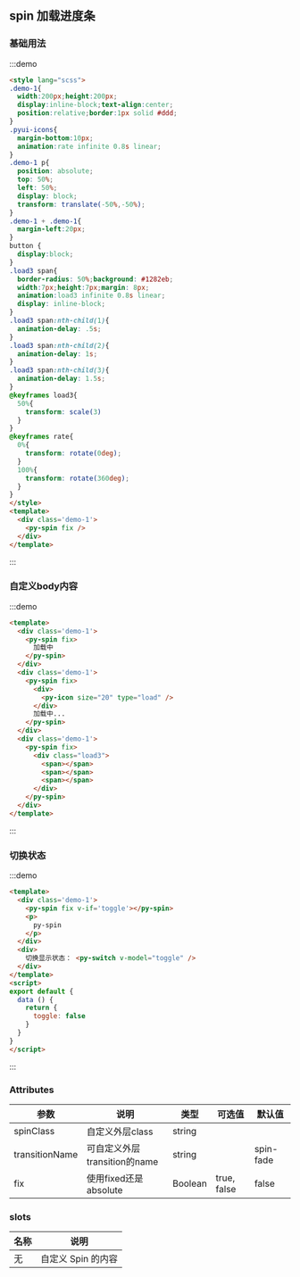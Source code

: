 ## spin 加载进度条

### 基础用法

:::demo

```html
<style lang="scss">
.demo-1{
  width:200px;height:200px;
  display:inline-block;text-align:center;
  position:relative;border:1px solid #ddd;
}
.pyui-icons{
  margin-bottom:10px;
  animation:rate infinite 0.8s linear;
}
.demo-1 p{
  position: absolute;
  top: 50%;
  left: 50%;
  display: block;
  transform: translate(-50%,-50%);
}
.demo-1 + .demo-1{
  margin-left:20px;
}
button {
  display:block;
}
.load3 span{
  border-radius: 50%;background: #1282eb;
  width:7px;height:7px;margin: 8px;
  animation:load3 infinite 0.8s linear;
  display: inline-block;
}
.load3 span:nth-child(1){
  animation-delay: .5s;
}
.load3 span:nth-child(2){
  animation-delay: 1s;
}
.load3 span:nth-child(3){
  animation-delay: 1.5s;
}
@keyframes load3{
  50%{
    transform: scale(3)
  }
}
@keyframes rate{
  0%{
    transform: rotate(0deg);
  }
  100%{
    transform: rotate(360deg);
  }
}
</style>
<template>
  <div class='demo-1'>
    <py-spin fix />
  </div>
</template>
```
:::

### 自定义body内容

:::demo

```html
<template>
  <div class='demo-1'>
    <py-spin fix>
      加载中
    </py-spin>
  </div>
  <div class='demo-1'>
    <py-spin fix>
      <div>
        <py-icon size="20" type="load" />
      </div>
      加载中...
    </py-spin>
  </div>
  <div class='demo-1'>
    <py-spin fix>
      <div class="load3">
        <span></span>
        <span></span>
        <span></span>
      </div>
    </py-spin>
  </div>
</template>
```

:::

### 切换状态

:::demo

```html
<template>
  <div class='demo-1'>
    <py-spin fix v-if='toggle'></py-spin>
    <p>
      py-spin
    </p>
  </div>
  <div>
    切换显示状态： <py-switch v-model="toggle" />
  </div>
</template>
<script>
export default {
  data () {
    return {
      toggle: false
    }
  }
}
</script>
```

:::

### Attributes

| 参数            | 说明                        | 类型           | 可选值 | 默认值 |
| ----------     | --------------------------- | ---------------| ------ | ----- |
| spinClass      | 自定义外层class              | string         |        |       |
| transitionName | 可自定义外层transition的name | string         |        |spin-fade|
| fix            | 使用fixed还是absolute       | Boolean        | true, false |false|


### slots

| 名称            | 说明           |
| ----------     | --------------- |
| 无             | 自定义 Spin 的内容 |
